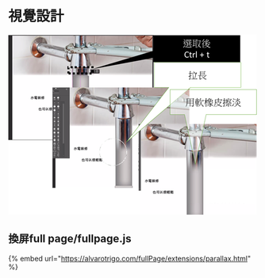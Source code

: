 # 視覺設計

![](.gitbook/assets/image%20%2825%29.png)

## 換屏full page/fullpage.js

{% embed url="https://alvarotrigo.com/fullPage/extensions/parallax.html" %}



